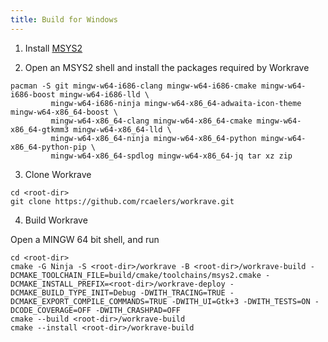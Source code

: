 ```yaml
---
title: Build for Windows
---
```

1. Install [MSYS2](https://www.msys2.org/)

2. Open an MSYS2 shell and install the packages required by Workrave

``` 
pacman -S git mingw-w64-i686-clang mingw-w64-i686-cmake mingw-w64-i686-boost mingw-w64-i686-lld \
         mingw-w64-i686-ninja mingw-w64-x86_64-adwaita-icon-theme mingw-w64-x86_64-boost \
         mingw-w64-x86_64-clang mingw-w64-x86_64-cmake mingw-w64-x86_64-gtkmm3 mingw-w64-x86_64-lld \
         mingw-w64-x86_64-ninja mingw-w64-x86_64-python mingw-w64-x86_64-python-pip \
         mingw-w64-x86_64-spdlog mingw-w64-x86_64-jq tar xz zip
```

3. Clone Workrave

```
cd <root-dir>
git clone https://github.com/rcaelers/workrave.git
```

4. Build Workrave

Open a MINGW 64 bit shell, and run

```
cd <root-dir>
cmake -G Ninja -S <root-dir>/workrave -B <root-dir>/workrave-build -DCMAKE_TOOLCHAIN_FILE=build/cmake/toolchains/msys2.cmake -DCMAKE_INSTALL_PREFIX=<root-dir>/workrave-deploy -DCMAKE_BUILD_TYPE_INIT=Debug -DWITH_TRACING=TRUE -DCMAKE_EXPORT_COMPILE_COMMANDS=TRUE -DWITH_UI=Gtk+3 -DWITH_TESTS=ON -DCODE_COVERAGE=OFF -DWITH_CRASHPAD=OFF
cmake --build <root-dir>/workrave-build
cmake --install <root-dir>/workrave-build
```
